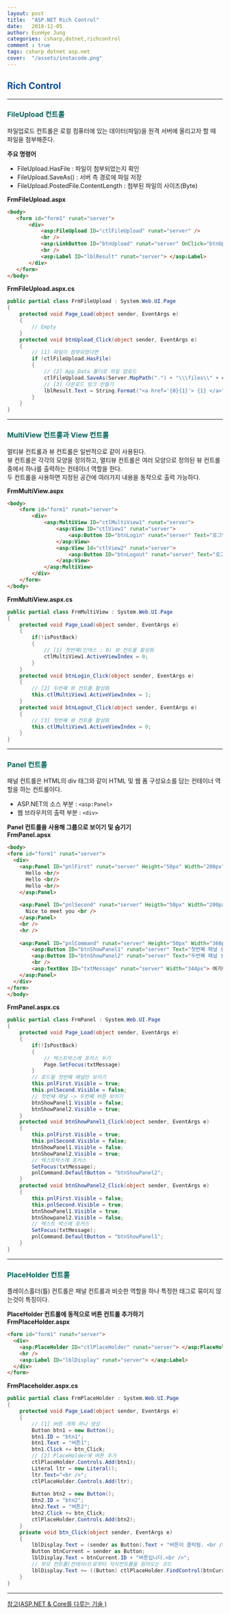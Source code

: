 ```yaml
---
layout: post
title:  "ASP.NET Rich Control"
date:   2018-12-05
author: EunHye Jung
categories: csharp,dotnet,richcontrol
comment : true
tags: csharp dotnet asp.net
cover:  "/assets/instacode.png"
---  
```

   
## <font color = "#0E4D92"> Rich Control </font>    
     
     
- - -   
     
     
### <font color="#04635b"> FileUpload 컨트롤 </font>   
    
파일업로드 컨트롤은 로컬 컴퓨터에 있는 데이터(파일)을 원격 서버에 올리고자 할 때 파일을 첨부해준다.  
   
<b> 주요 명령어 </b>  
* FileUpload.HasFile : 파일이 첨부되었는지 확인  
* FileUpload.SaveAs() : 서버 측 경로에 파일 저장  
* FileUpload.PostedFile.ContentLength : 첨부된 파일의 사이즈(Byte)   
       
 <b> FrmFileUpload.aspx </b>    
 ```aspx
<body>
	<form id="form1" runat="server">
		<div>
			<asp:FileUpload ID="ctlFileUpload" runat="server" />
			<br />
			<asp:LinkButton ID="btnUpload" runat="server" OnClick="btnUpload_Click"> 파일업로드 </asp:LinkButton>
			<br />
			<asp:Label ID="lblResult" runat="server"> </asp:Label>
		</div>
	</form>
</body>
```    
    
<b> FrmFileUpload.aspx.cs </b>   
```cs
public partial class FrmFileUpload : System.Web.UI.Page
{
	protected void Page_Load(object sender, EventArgs e)
	{
		// Empty
	}
	protected void btnUpload_Click(object sender, EventArgs e)
	{
		// [1] 파일이 첨부되었다면
		if (ctlFileUpload.HasFile)
		{
			// [2] App_Data 폴더로 파일 업로드
			ctlFileUpload.SaveAs(Server.MapPath(".") + "\\\files\\" + ctlFileUpload.FileName);
			// [3] 다운로드 링크 만들기
			lblResult.Text = String.Format("<a href='{0}{1}'> {1} </a>", "./files/",Server.UrlEncode(ctlFileUpload.FileName));
		}
	}
}
```  
     
     
- - -   
     
     
### <font color="#04635b"> MultiView 컨트롤과 View 컨트롤 </font>   
   
멀티뷰 컨트롤과 뷰 컨트롤은 일반적으로 같이 사용된다.  
뷰 컨트롤은 각각의 모양을 정의하고, 멀티뷰 컨트롤은 여러 모양으로 정의된 뷰 컨트롤 중에서 하나를 출력하는 컨테이너 역할을 한다.  
두 컨트롤을 사용하면 지정된 공간에 여러가지 내용을 동작으로 출력 가능하다.  
      
<b> FrmMultiView.aspx </b>   
```aspx  
<body>
	<form id="form1" runat="server">
		<div>
			<asp:MultiView ID="ctlMultiView1" runat="server">
				<asp:View ID="ctlView1" runat="server">
					<asp:Button ID="btnLogin" runat="server" Text="로그인" OnClick="btnLogin_Click" />
				</asp:View>
				<asp:View Id="ctlView2" runat="server">
					<asp:Button ID="btnLogout" runat="server" Text="로그아웃" OnClick="btnLogout_Click" />
				</asp:View>
			</asp:MultiView>
		</div>
	</form>
</body>
```    
   
<b> FrmMultiView.aspx.cs </b>    
```cs     
public partial class FrmMultiView : System.Web.UI.Page
{
	protected void Page_Load(object sender, EventArgs e)
	{
		if(!isPostBack)
		{
			// [1] 첫번째(인덱스 : 0) 뷰 컨트롤 활성화
			ctlMultiView1.ActiveViewIndex = 0;
		}
	}
	protected void btnLogin_Click(object sender, EventArgs e)
	{
		// [2] 두번째 뷰 컨트롤 활성화
		this.ctlMultiView1.ActiveViewIndex = 1;
	}
	protected void btnLogout_Click(object sender, EventArgs e)
	{
		// [3] 첫번째 뷰 컨트롤 활성화
		this.ctlMultiView1.ActiveViewIndex = 0;
	}
}
```    
     
     
- - -   
     
     
### <font color="#04635b"> Panel 컨트롤 </font>         
     
패널 컨트롤은 HTML의 div 태그와 같이 HTML 및 웹 폼 구성요소를 담는 컨테이너 역할을 하는 컨트롤이다.  
    
* ASP.NET의 소스 부분 : `<asp:Panel>`     
* 웹 브라우저의 출력 부분 : `<div>`   
    
<b> Panel 컨트롤을 사용해 그룹으로 보이기 및 숨기기</b>  
<b> FrmPanel.apsx </b>  
```aspx  
<body>
<form id="form1" runat="server">
  <div>
    <asp:Panel ID="pnlFirst" runat="server" Height="50px" Width="200px" ScrollBars="Vertical">
      Hello <br/>
      Hello <br/>
      Hello <br/>
    </asp:Panel>
    
    <asp:Panel ID="pnlSecond" runat="server" Heigth="50px" Width="200px" GroupingText="그룹 상자">
      Nice to meet you <br />
    </asp:Panel>
    <br />
    <hr />
    
    <asp:Panel ID="pnlCommand" runat="server" Height="50px" Width="360px" DefaultButton="btnShowPanel2">
        <asp:Button ID="btnShowPanel1" runat="server" Text="첫번째 패널 보이기" OnClick="btnShowPanel1_Click" />
        <asp:Button ID="btnShowPanel2" runat="server" Text="두번째 패널 보이기" OnClick="btnShowPanel2_Click" />
        <br />
        <asp:TextBox ID="txtMessage" runat="server" Width="344px"> 여기에서 엔터를 누르면 버튼이 클릭됨 </asp:TextBox>
    </asp:Panel>
  </div>
</form>
</body>
```   
   
<b> FrmPanel.aspx.cs </b>  
```cs  
public partial class FrmPanel : System.Web.UI.Page
{
	protected void Page_Load(object sender, EventArgs e)
	{
		if(!IsPostBack)
		{
			// 텍스트박스에 포커스 두기
			Page.SetFocus(txtMessage)
		}
		// 로드될 첫번째 패널만 보이기
		this.pnlFirst.Visible = true;
		this.pnlSecond.Visible = false;
		// 첫번째 패널 -> 두번째 버튼 보이기
		btnShowPanel1.Visible = false;
		btnShowPanel2.Visible = true;
	}
	protected void btnShowPanel1_Click(object sender, EventArgs e)
	{
		this.pnlFirst.Visible = true;
		this.pnlSecond.Visible = false;	
		btnShowPanel1.Visible = false;
		btnShowPanel2.Visible = true;
		// 텍스트박스에 포커스
		SetFocus(txtMessage);
		pnlCommand.DefaultButton = "btnShowPanel2";
	}
	protected void btnShowPanel2_Click(object sender, EventArgs e)
	{
		this.pnlFirst.Visible = false;
		this.pnlSecond.Visible = true;
		btnShowPanel1.Visible = true;
		btnShowpanel2.Visible = false;
		// 텍스트 박스에 포커스
		SetFocus(txtMessage);
		pnlCommand.DefaultButton = "btnShowPanel1";
	}
}  
```  
     
     
- - -   
     
     
### <font color="#04635b"> PlaceHolder 컨트롤 </font>        
   
플레이스홀더(틀) 컨트롤은 패널 컨트롤과 비슷한 역할을 하나 특정한 태그로 묶이지 않는것이 특징이다.  
     
<b> PlaceHolder 컨트롤에 동적으로 버튼 컨트롤 추가하기 </b>  
<b> FrmPlaceHolder.aspx</b>    
```aspx  
<form id="form1" runat="server">
  <div>
	<asp:PlaceHolder ID="ctlPlaceHolder" runat="server"> </asp:PlaceHolder>  
	<hr />
	<asp:Label ID="lblDisplay" runat="server"> </asp:Label>
  </div>
</form>
```  
   
<b> FrmPlaceholder.aspx.cs </b>  
```cs  
public partial class FrmPlaceHolder : System.Web.UI.Page
{
	protected void Page_Load(object sender, EventArgs e)
	{
		// [1] 버튼 개체 하나 생성
		Button btn1 = new Button();
		btn1.ID = "btn1";
		btn1.Text = "버튼1";
		btn1.Click += btn_Click;
		// [2] PlaceHolder에 버튼 추가
		ctlPlaceHolder.Controls.Add(btn1);
		Literal ltr = new Literal();
		ltr.Text="<br />";
		ctlPlaceHolder.Controls.Add(ltr);
		
		Button btn2 = new Button();
		btn2.ID = "btn2";
		btn2.Text = "버튼2";
		btn2.Click += btn_Click;
		ctlPlaceHolder.Controls.Add(btn2);
	}
	private void btn_Click(object sender, EventArgs e)
	{
		lblDisplay.Text = (sender as Button).Text + "버튼이 클릭됨. <br />";
		Button btnCurrent = sender as Button;
		lblDisplay.Text = btnCurrent.ID + "버튼입니다.<br />";
		// 부모 컨트롤(컨테이너)로부터 자식컨트롤을 읽어오는 코드
		lblDisplay.Text += ((Button) ctlPlaceHolder.FindControl(btnCurrent.ID)).Text + "버튼 ?";
	}	
}
```  
     
- - -  
   
[참고(ASP.NET & Core를 다루는 기술 )](https://book.naver.com/bookdb/book_detail.nhn?bid=11184768)    
     
     
     
